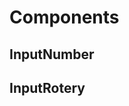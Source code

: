 # Components

## InputNumber

<Example v-slot='{modelValue, update}' :initialValue='.5'>
	<InputNumber :modelValue='modelValue' @update:modelValue='update' :min='0' :max='1' />
</Example>



## InputRotery

<Example v-slot='{modelValue, update}'>
	<InputRotery :modelValue='modelValue' @update:modelValue='update' :quantizeStep='30' />
</Example>